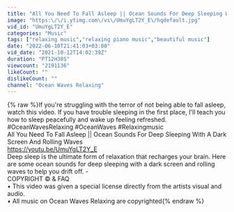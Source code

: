 ```yaml
---
title: "All You Need To Fall Asleep || Ocean Sounds For Deep Sleeping With A Dark Screen And Rolling Waves"
image: "https:\/\/i.ytimg.com\/vi\/UmuYgLT2Y_E\/hqdefault.jpg"
vid_id: "UmuYgLT2Y_E"
categories: "Music"
tags: ["relaxing music","relaxing piano music","beautiful music"]
date: "2022-06-10T21:41:03+03:00"
vid_date: "2021-10-12T14:02:39Z"
duration: "PT12H38S"
viewcount: "2191136"
likeCount: ""
dislikeCount: ""
channel: "Ocean Waves Relaxing"
---
```

{% raw %}If you're struggling with the terror of not being able to fall asleep, watch this video. If you have trouble sleeping in the first place, I'll teach you how to sleep peacefully and wake up feeling refreshed.<br />#OceanWavesRelaxing #OceanWaves #Relaxingmusic<br />All You Need To Fall Asleep || Ocean Sounds For Deep Sleeping With A Dark Screen And Rolling Waves<br /><a rel="nofollow" target="blank" href="https://youtu.be/UmuYgLT2Y_E">https://youtu.be/UmuYgLT2Y_E</a><br />Deep sleep is the ultimate form of relaxation that recharges your brain. Here are some ocean sounds for deep sleeping with a dark screen and rolling waves to help you drift off. -<br />COPYRIGHT © &amp; FAQ <br />• This video was given a special license directly from the artists visual and audio.<br />• All music on Ocean Waves Relaxing are copyrighted{% endraw %}
